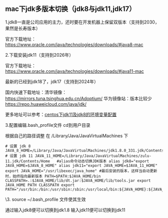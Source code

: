 ## mac下jdk多版本切换（jdk8与jdk11,jdk17）

1.jdk8一直是公司应用的主力，还时要在开发机器上保留双版本（支持到2030，果然是长寿版本）

官方下载地址：https://www.oracle.com/java/technologies/downloads/#java8-mac

2.下载安装jdk11（支持到2026年）

官方下载地址：https://www.oracle.com/java/technologies/downloads/#java11-mac

最新的已经到jdk18了，jdk17（支持到2024年）

国内快速下载地址：清华镜像：https://mirrors.tuna.tsinghua.edu.cn/Adoptium/
华为镜像站：版本比较少 https://repo.huaweicloud.com/java/jdk/

更多地址可以参考：[centos下jdk11及jdk8的环境变量配置](https://www.pomelolee.com/1954.html)

3.配置编辑.bash_profile文件 cd到用户目录

根据自己的路径调整 在 /Library/Java/JavaVirtualMachines 下

```
# 设置 jdk 8 JAVA_8_HOME=/Library/Java/JavaVirtualMachines/jdk1.8.0_331.jdk/Contents/Home # 设置 jdk 11 JAVA_11_HOME=/Library/Java/JavaVirtualMachines/zulu-11.jdk/Contents/Home   #alias命令动态切换JDK版本 alias jdk8="export JAVA_HOME=$JAVA_8_HOME" alias jdk11="export JAVA_HOME=$JAVA_11_HOME"  export JAVA_HOME="/usr/libexec/java_home" #最后安装的版本，这样当自动更新时，始终指向最新版本 PATH=$PATH:$JAVA_HOME/bin CLASSPATH=.:$JAVA_HOME/lib/dt.jar:$JAVA_HOME/lib/tools.jar export JAVA_HOME PATH CLASSPATH export PATH="/usr/bin:/bin:/usr/sbin:/sbin:/usr/local/bin:${JAVA_HOME}:${JAVA_HOME}/bin"
```

\3. source ~/.bash_profile 文件使其生效

通过输入jdk8便可以切换到jdk1.8
输入jdk11便可以切换到jdk11